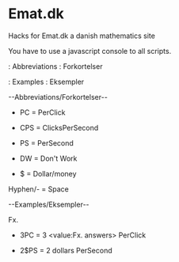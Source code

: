 # Emat.dk
Hacks for Emat.dk a danish mathematics site

You have to use a javascript console to all scripts.

: Abbreviations : Forkortelser

: Examples  : Eksempler




  --Abbreviations/Forkortelser--

- PC = PerClick

- CPS = ClicksPerSecond

- PS = PerSecond

- DW = Don't Work

- $ = Dollar/money

Hyphen/- = Space

  --Examples/Eksempler--

Fx. 

- 3PC = 3 <value:Fx. answers> PerClick

- 2$PS = 2 dollars PerSecond

